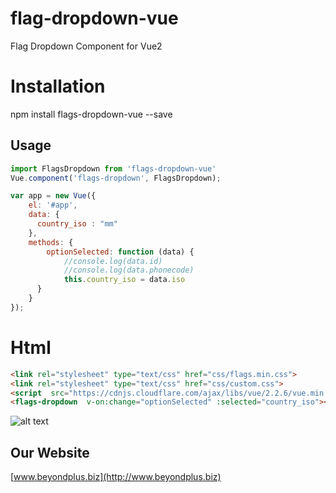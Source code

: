 # flag-dropdown-vue
Flag Dropdown Component for Vue2

# Installation
npm install flags-dropdown-vue --save


## Usage
```javascript
import FlagsDropdown from 'flags-dropdown-vue'
Vue.component('flags-dropdown', FlagsDropdown);

var app = new Vue({
    el: '#app',
    data: {
      country_iso : "mm"
    },
    methods: {
    	optionSelected: function (data) {
            //console.log(data.id)
            //console.log(data.phonecode)
            this.country_iso = data.iso
      }
    }
});
```

# Html
```html
<link rel="stylesheet" type="text/css" href="css/flags.min.css">
<link rel="stylesheet" type="text/css" href="css/custom.css">
<script  src="https://cdnjs.cloudflare.com/ajax/libs/vue/2.2.6/vue.min.js"></script>
<flags-dropdown  v-on:change="optionSelected" :selected="country_iso"></flags-dropdown>
```

![alt text](https://github.com/beyondplus/flags-dropdown-vue/raw/master/raw/world-flags.png "World Flags Dropdown")


## Our Website

[www.beyondplus.biz](http://www.beyondplus.biz)
